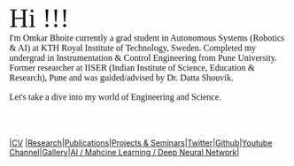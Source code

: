 <html>
<meta name="viewport" content="width=device-width, initial-scale=1">
 <div size="100%" style="background-image: url('img_girl.jpg');">  

<body>
  <font size="50" style="font-family:Montserrat;" >Hi !!!  </font> 
 <br>
<font size="3" style="font-family:Montserrat;" > I'm Omkar Bhoite currently a grad student in Autonomous Systems (Robotics & AI) at KTH Royal Institute of Technology, Sweden. Completed my undergrad in Instrumentation & Control Engineering from Pune University.  Former researcher at IISER (Indian Institute of Science, Education & Research), Pune and was guided/advised by Dr. Datta Shouvik.</font> <br><br>
<font size="3" style="font-family:Montserrat;" > Let's take a dive into my world of Engineering and Science.</font> <br> <br>
</body>
</html>
<br>
<br>


|[CV](https://github.com/omkarbhoite25/Doc/raw/master/Omkar_CV.pdf) |[Research](r.md)|[Publications](p.md)|[Projects & Seminars](pro.md)|[Twitter](https://twitter.com/Omkar64737805)|[Github](https://github.com/omkarbhoite25)|[Youtube Channel](https://youtu.be/Oq8lbSNIXAg)|[Gallery](g.md)|[AI / Mahcine Learning / Deep Neural Network](ai.md)|


